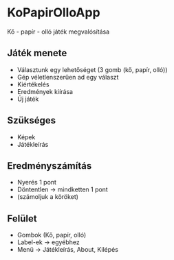# KoPapirOlloApp
Kő - papír - olló játék megvalósítása

## Játék menete
- Választunk egy lehetőséget (3 gomb (kő, papír, olló))
- Gép véletlenszerűen ad egy választ
- Kiértékelés
- Eredmények kiírása
- Új játék

## Szükséges
- Képek
- Játékleírás

## Eredményszámítás
- Nyerés 1 pont
- Döntentlen -> mindketten 1 pont
- (számoljuk a köröket)

## Felület
- Gombok (Kő, papír, olló)
- Label-ek -> egyébhez
- Menü -> Játékleírás, About, Kilépés
